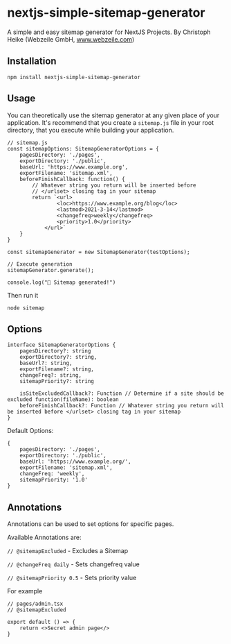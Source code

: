 # nextjs-simple-sitemap-generator

A simple and easy sitemap generator for NextJS Projects. By Christoph Heike (Webzeile GmbH, www.webzeile.com)

## Installation

    npm install nextjs-simple-sitemap-generator

## Usage

You can theoretically use the sitemap generator at any given place of your application. It's recommend that you create a `sitemap.js` file in your root directory, that you execute while building your application.

    // sitemap.js
    const sitemapOptions: SitemapGeneratorOptions = {
        pagesDirectory: './pages',
        exportDirectory: './public',
        baseUrl: 'https://www.example.org',
        exportFilename: 'sitemap.xml',
        beforeFinishCallback: function() {
            // Whatever string you return will be inserted before
            // </urlset> closing tag in your sitemap
            return `<url>
                    <loc>https://www.example.org/blog</loc>
                    <lastmod>2021-3-14</lastmod>
                    <changefreq>weekly</changefreq>
                    <priority>1.0</priority>
                </url>`
        }
    }

    const sitemapGenerator = new SitemapGenerator(testOptions);
    
    // Execute generation
    sitemapGenerator.generate();
    
    console.log("🎉 Sitemap generated!")

Then run it

    node sitemap

## Options

    interface SitemapGeneratorOptions {
        pagesDirectory?: string
        exportDirectory?: string,
        baseUrl?: string,
        exportFilename?: string,
        changeFreq?: string,
        sitemapPriority?: string

        isSiteExcludedCallback?: Function // Determine if a site should be excluded function(fileName): boolean
        beforeFinishCallback?: Function // Whatever string you return will be inserted before </urlset> closing tag in your sitemap
    }

Default Options:

    {
        pagesDirectory: './pages',
        exportDirectory: './public',
        baseUrl: 'https://www.example.org/',
        exportFilename: 'sitemap.xml',
        changeFreq: 'weekly',
        sitemapPriority: '1.0'
    }

## Annotations

Annotations can be used to set options for specific pages.

Available Annotations are:

`// @sitemapExcluded` - Excludes a Sitemap

`// @changeFreq daily` - Sets changefreq value

`// @sitemapPriority 0.5` - Sets priority value


For example

    // pages/admin.tsx
    // @sitemapExcluded

    export default () => {
        return <>Secret admin page</>
    }


